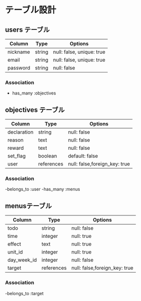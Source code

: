 # テーブル設計

## users テーブル

| Column    | Type    | Options                     |
| --------- | ------- | --------------------------  |
| nickname  | string  | null:  false, unique: true   |
| email     | string  | null:  false, unique: true   |
| password  | string  | null:  false                 |

### Association
- has_many :objectives


## objectives テーブル

| Column       | Type       | Options                        |
| ------------ | ---------- | ------------------------------ |
| declaration  | string     | null:  false                   |
| reason       | text       | null:  false                   |
| reward       | text       | null:  false                   |
| set_flag     | boolean    | default: false                 |
| user         | references | null:  false,foreign_key: true |

### Association
-belongs_to :user
-has_many :menus


## menusテーブル

| Column      | Type       | Options                         |
| ----------- | ---------- | ------------------------------- |
| todo        | string     | null:  false                    |
| time        | integer    | null:  true                     |
| effect      | text       | null:  true                     |
| unit_id     | integer    | null:  true                     |
| day_week_id | integer    | null:  false                    |
| target      | references | null:  false,foreign_key: true  |

### Association
-belongs_to :target